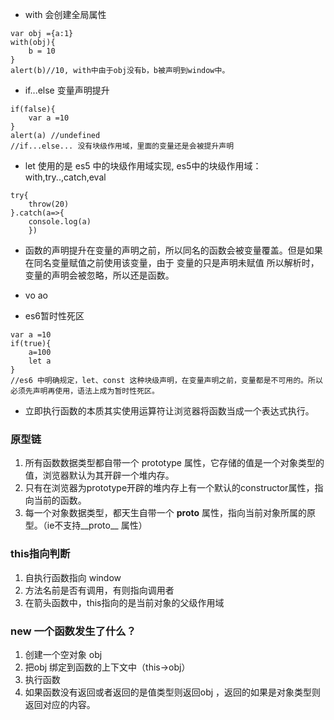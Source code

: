 - with 会创建全局属性
```
var obj ={a:1}
with(obj){
    b = 10
}
alert(b)//10, with中由于obj没有b，b被声明到window中。
```
- if...else 变量声明提升
```
if(false){
    var a =10
}
alert(a) //undefined 
//if...else... 没有块级作用域，里面的变量还是会被提升声明
```
- let 使用的是 es5 中的块级作用域实现, es5中的块级作用域：with,try..,catch,eval
```
try{
	throw(20)
}.catch(a=>{
	console.log(a)
	})
```
- 函数的声明提升在变量的声明之前，所以同名的函数会被变量覆盖。但是如果在同名变量赋值之前使用该变量，由于 变量的只是声明未赋值 所以解析时，变量的声明会被忽略，所以还是函数。

- vo ao

- es6暂时性死区
```
var a =10 
if(true){
	a=100
	let a
}
//es6 中明确规定，let、const 这种块级声明，在变量声明之前，变量都是不可用的。所以必须先声明再使用，语法上成为暂时性死区。
```

- 立即执行函数的本质其实使用运算符让浏览器将函数当成一个表达式执行。

### 原型链
1. 所有函数数据类型都自带一个 prototype 属性，它存储的值是一个对象类型的值，浏览器默认为其开辟一个堆内存。
2. 只有在浏览器为prototype开辟的堆内存上有一个默认的constructor属性，指向当前的函数。
3. 每一个对象数据类型，都天生自带一个 __proto__ 属性，指向当前对象所属的原型。（ie不支持__proto__ 属性）

### this指向判断
1. 自执行函数指向 window
2. 方法名前是否有调用，有则指向调用者
3. 在箭头函数中，this指向的是当前对象的父级作用域

### new 一个函数发生了什么？
1. 创建一个空对象 obj
2. 把obj 绑定到函数的上下文中（this->obj）
3. 执行函数
4. 如果函数没有返回或者返回的是值类型则返回obj ，返回的如果是对象类型则返回对应的内容。